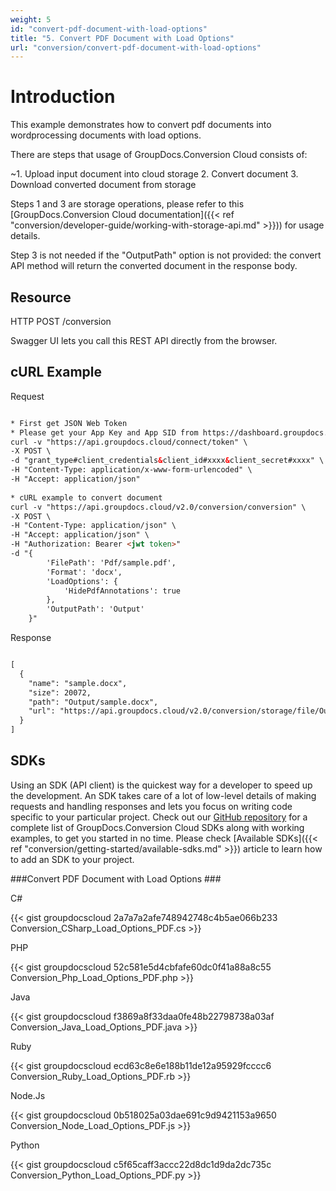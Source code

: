 ```yaml
---
weight: 5
id: "convert-pdf-document-with-load-options"
title: "5. Convert PDF Document with Load Options"
url: "conversion/convert-pdf-document-with-load-options"
---
```







# Introduction #

This example demonstrates how to convert pdf documents into wordprocessing documents with load options. 

There are steps that usage of GroupDocs.Conversion Cloud consists of:

   ~1. Upload input document into cloud storage
   2. Convert document
   3. Download converted document from storage

Steps 1 and 3 are storage operations, please refer to this [GroupDocs.Conversion Cloud documentation]({{< ref "conversion/developer-guide/working-with-storage-api.md" >}})) for usage details.

Step 3 is not needed if the "OutputPath" option is not provided: the convert API method will return the converted document in the response body.

## Resource ##

HTTP POST /conversion

Swagger UI lets you call this REST API directly from the browser.  

## cURL Example ##


 Request

```html 

* First get JSON Web Token
* Please get your App Key and App SID from https://dashboard.groupdocs.cloud/#/apps. Kindly place App Key in "client_secret" and App SID in "client_id" argument.
curl -v "https://api.groupdocs.cloud/connect/token" \
-X POST \
-d "grant_type#client_credentials&client_id#xxxx&client_secret#xxxx" \
-H "Content-Type: application/x-www-form-urlencoded" \
-H "Accept: application/json"
  
* cURL example to convert document
curl -v "https://api.groupdocs.cloud/v2.0/conversion/conversion" \
-X POST \
-H "Content-Type: application/json" \
-H "Accept: application/json" \
-H "Authorization: Bearer <jwt token>"
-d "{
        'FilePath': 'Pdf/sample.pdf',
        'Format': 'docx',
        'LoadOptions': {
            'HidePdfAnnotations': true
        },
        'OutputPath': 'Output'
    }"

 ```


 Response

```html 

[
  {
    "name": "sample.docx",
    "size": 20072,
    "path": "Output/sample.docx",
    "url": "https://api.groupdocs.cloud/v2.0/conversion/storage/file/Output/sample.docx"
  }
]

 ```




## SDKs ##

Using an SDK (API client) is the quickest way for a developer to speed up the development. An SDK takes care of a lot of low-level details of making requests and handling responses and lets you focus on writing code specific to your particular project. Check out our [GitHub repository](https://github.com/groupdocs-conversion-cloud) for a complete list of GroupDocs.Conversion Cloud SDKs along with working examples, to get you started in no time. Please check [Available SDKs]({{< ref "conversion/getting-started/available-sdks.md" >}}) article to learn how to add an SDK to your project.

###Convert PDF Document with Load Options ###


 C#

{{< gist groupdocscloud 2a7a7a2afe748942748c4b5ae066b233 Conversion_CSharp_Load_Options_PDF.cs >}}




 PHP

{{< gist groupdocscloud 52c581e5d4cbfafe60dc0f41a88a8c55 Conversion_Php_Load_Options_PDF.php >}}




 Java

{{< gist groupdocscloud f3869a8f33daa0fe48b22798738a03af Conversion_Java_Load_Options_PDF.java >}}




 Ruby

{{< gist groupdocscloud ecd63c8e6e188b11de12a95929fcccc6 Conversion_Ruby_Load_Options_PDF.rb >}}




 Node.Js

{{< gist groupdocscloud 0b518025a03dae691c9d9421153a9650 Conversion_Node_Load_Options_PDF.js >}}




 Python

{{< gist groupdocscloud c5f65caff3accc22d8dc1d9da2dc735c Conversion_Python_Load_Options_PDF.py >}}




